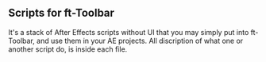 ## Scripts for ft-Toolbar

It's a stack of After Effects scripts without UI that you may simply put
into ft-Toolbar, and use them in your AE projects. All discription of what
one or another script do, is inside each file.